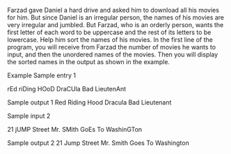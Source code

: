 Farzad gave Daniel a hard drive and asked him to download all his movies for him. But since Daniel is an irregular person, the names of his movies are very irregular and jumbled. But Farzad, who is an orderly person, wants the first letter of each word to be uppercase and the rest of its letters to be lowercase. Help him sort the names of his movies. In the first line of the program, you will receive from Farzad the number of movies he wants to input, and then the unordered names of the movies. Then you will display the sorted names in the output as shown in the example.

Example
Sample entry 1

rEd riDing HOoD
DraCUla
Bad LieutenAnt

Sample output 1
Red Riding Hood
Dracula
Bad Lieutenant

Sample input 2

21 jUMP Street
Mr. SMith GoEs To WashinGTon

Sample output 2
21 Jump Street
Mr. Smith Goes To Washington